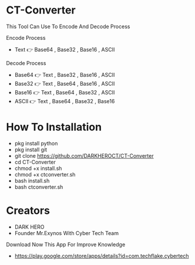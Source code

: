 # CT-Converter

This Tool Can Use To Encode And Decode Process

Encode Process
* Text 👉 Base64 , Base32 , Base16 , ASCII

Decode Process
* Base64 👉 Text , Base32 , Base16 , ASCII
* Base32 👉 Text , Base64 , Base16 , ASCII
* Base16 👉 Text , Base64 , Base32 , ASCII
* ASCII  👉 Text , Base64 , Base32 , Base16


# How To Installation

* pkg install python
* pkg install git
* git clone https://github.com/DARKHEROCT/CT-Converter
* cd CT-Converter
* chmod +x install.sh
* chmod +x ctconverter.sh
* bash install.sh
* bash ctconverter.sh


# Creators

* DARK HERO
* Founder Mr.Exynos With Cyber Tech Team

Download Now This App For Improve Knowledge
* https://play.google.com/store/apps/details?id=com.techflake.cybertech
